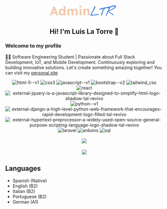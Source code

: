 <div align="center">
  <a href="https://adminltr.github.io/">
    <img src="./logo.png"/>
  </a>
</div>
<h2 align="center">Hi! I'm Luis La Torre 👋</h2>
<h3 >Welcome to my profile</h2>

👨‍💻 Software Engineering Student | Passionate about Full Stack Development, IoT, and Mobile Development. Continuously exploring and building innovative solutions. Let's create something amazing together!
You can visit my <a target="_blank" href="https://adminltr.github.io/">personal site</a>

<div align="center">
  <img width="48" height="48" src="https://img.icons8.com/color/48/html-5--v1.png" alt="html-5--v1"/>
  <img width="48" height="48" src="https://img.icons8.com/color/48/css3.png" alt="css3"/>
  <img width="48" height="48" src="https://img.icons8.com/color/48/javascript--v1.png" alt="javascript--v1"/>
  <img width="48" height="48" src="https://img.icons8.com/color/48/bootstrap--v2.png" alt="bootstrap--v2"/>
  <img width="48" height="48" src="https://img.icons8.com/color/48/tailwind_css.png" alt="tailwind_css"/>
  <img width="48" height="48" src="https://img.icons8.com/office/40/react.png" alt="react"/>
  <img width="48" height="48" src="https://img.icons8.com/external-tal-revivo-shadow-tal-revivo/24/external-jquery-is-a-javascript-library-designed-to-simplify-html-logo-shadow-tal-revivo.png" alt="external-jquery-is-a-javascript-library-designed-to-simplify-html-logo-shadow-tal-revivo"/>
  <img width="48" height="48" src="https://img.icons8.com/color/48/python--v1.png" alt="python--v1"/>
  <img width="48" height="48" src="https://img.icons8.com/external-tal-revivo-filled-tal-revivo/24/external-django-a-high-level-python-web-framework-that-encourages-rapid-development-logo-filled-tal-revivo.png" alt="external-django-a-high-level-python-web-framework-that-encourages-rapid-development-logo-filled-tal-revivo"/>
  <img width="48" height="48" src="https://img.icons8.com/external-tal-revivo-shadow-tal-revivo/24/external-hypertext-preprocessor-a-widely-used-open-source-general-purpose-scripting-language-logo-shadow-tal-revivo.png" alt="external-hypertext-preprocessor-a-widely-used-open-source-general-purpose-scripting-language-logo-shadow-tal-revivo"/>
  <img width="48" height="48" src="https://img.icons8.com/fluency/48/laravel.png" alt="laravel"/>
  <img width="48" height="48" src="https://img.icons8.com/color/48/arduino.png" alt="arduino"/>
  <img width="48" height="48" src="https://img.icons8.com/fluency/48/sql.png" alt="sql"/>
</div>

<br/>
<div align="center">
  <img height="180em" src="https://github-readme-stats.vercel.app/api/top-langs/?username=adminLTR&layout=compact&langs_count=7&theme=dark"/>
</div>
<br/>
<div align="center">
  <img height="180em" src="https://github-readme-stats.vercel.app/api?username=adminLTR&show_icons=true&theme=dark"/>
</div>

## Languages
- Spanish (Native)
- English (B2)
- Italian (B2)
- Portuguese (B2)
- German (A1)
<!--
## My CV
<img src="https://res.cloudinary.com/dtgzce5jh/image/upload/v1703349512/CV-_ingl%C3%A9s_1_xeyvss.png"/>

**LTprograms/LTprograms** is a ✨ _special_ ✨ repository because its `README.md` (this file) appears on your GitHub profile.

Here are some ideas to get you started:

- 🔭 I’m currently working on ...
- 🌱 I’m currently learning ...
- 👯 I’m looking to collaborate on ...
- 🤔 I’m looking for help with ...
- 💬 Ask me about ...
- 📫 How to reach me: ...
- 😄 Pronouns: ...
- ⚡ Fun fact: ...
-->
